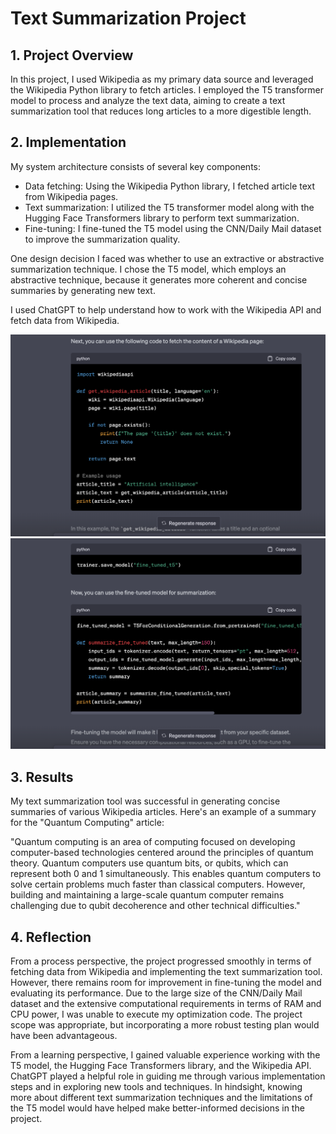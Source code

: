 # Text Summarization Project

## 1. Project Overview

In this project, I used Wikipedia as my primary data source and leveraged the Wikipedia Python library to fetch articles. I employed the T5 transformer model to process and analyze the text data, aiming to create a text summarization tool that reduces long articles to a more digestible length.

## 2. Implementation

My system architecture consists of several key components:

- Data fetching: Using the Wikipedia Python library, I fetched article text from Wikipedia pages.
- Text summarization: I utilized the T5 transformer model along with the Hugging Face Transformers library to perform text summarization.
- Fine-tuning: I fine-tuned the T5 model using the CNN/Daily Mail dataset to improve the summarization quality.

One design decision I faced was whether to use an extractive or abstractive summarization technique. I chose the T5 model, which employs an abstractive technique, because it generates more coherent and concise summaries by generating new text.

I used ChatGPT to help understand how to work with the Wikipedia API and fetch data from Wikipedia.

![ChatGPT screenshot](screenshots/wikipedia.png)
![ChatGPT screenshot](screenshots/optimization.png)


## 3. Results

My text summarization tool was successful in generating concise summaries of various Wikipedia articles. Here's an example of a summary for the "Quantum Computing" article:

"Quantum computing is an area of computing focused on developing computer-based technologies centered around the principles of quantum theory. Quantum computers use quantum bits, or qubits, which can represent both 0 and 1 simultaneously. This enables quantum computers to solve certain problems much faster than classical computers. However, building and maintaining a large-scale quantum computer remains challenging due to qubit decoherence and other technical difficulties."

## 4. Reflection

From a process perspective, the project progressed smoothly in terms of fetching data from Wikipedia and implementing the text summarization tool. However, there remains room for improvement in fine-tuning the model and evaluating its performance. Due to the large size of the CNN/Daily Mail dataset and the extensive computational requirements in terms of RAM and CPU power, I was unable to execute my optimization code. The project scope was appropriate, but incorporating a more robust testing plan would have been advantageous.

From a learning perspective, I gained valuable experience working with the T5 model, the Hugging Face Transformers library, and the Wikipedia API. ChatGPT played a helpful role in guiding me through various implementation steps and in exploring new tools and techniques. In hindsight, knowing more about different text summarization techniques and the limitations of the T5 model would have helped make better-informed decisions in the project.
